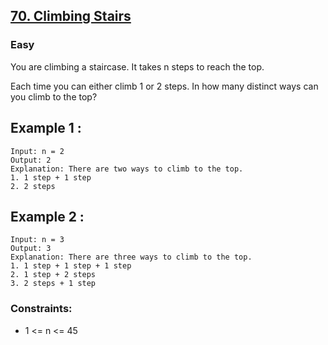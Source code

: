 ## [70. Climbing Stairs](https://leetcode.com/problems/climbing-stairs/description/)


### Easy

You are climbing a staircase. It takes n steps to reach the top.

Each time you can either climb 1 or 2 steps. In how many distinct ways can you climb to the top?
 
## Example 1 :

~~~
Input: n = 2
Output: 2
Explanation: There are two ways to climb to the top.
1. 1 step + 1 step
2. 2 steps
~~~

## Example 2 :

~~~
Input: n = 3
Output: 3
Explanation: There are three ways to climb to the top.
1. 1 step + 1 step + 1 step
2. 1 step + 2 steps
3. 2 steps + 1 step
~~~

### Constraints:

- 1 <= n <= 45
 

